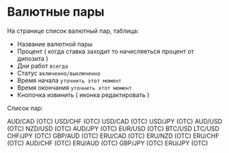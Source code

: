 # Валютные пары

На странице список валютный пар, таблица:

- Название валютной пары
- Процент ( когда ставка заходит то начисляеться процент от дипозита )
- Дни работ `всегда`
- Статус `включенно/выключенно`
- Время начала `уточнить этот момент`
- Время окончания `уточнить этот момент`
- Кнопочка извинить ( иконка редактировать )

Список пар:

AUD/CAD (OTC)
USD/CHF (OTC)
USD/CAD (OTC)
USD/JPY (OTC)
AUD/USD (OTC)
NZD/USD (OTC)
AUD/JPY (OTC)
EUR/USD (OTC)
BTC/USD
LTC/USD
CHF/JPY (OTC)
GBP/AUD (OTC)
ERU/CAD (OTC)
ERU/NZD (OTC)
ERU/CHF (OTC)
AUD/CHF (OTC)
ERU/AUD (OTC)
GBP/JPY (OTC)
ERU/JPY (OTC)
